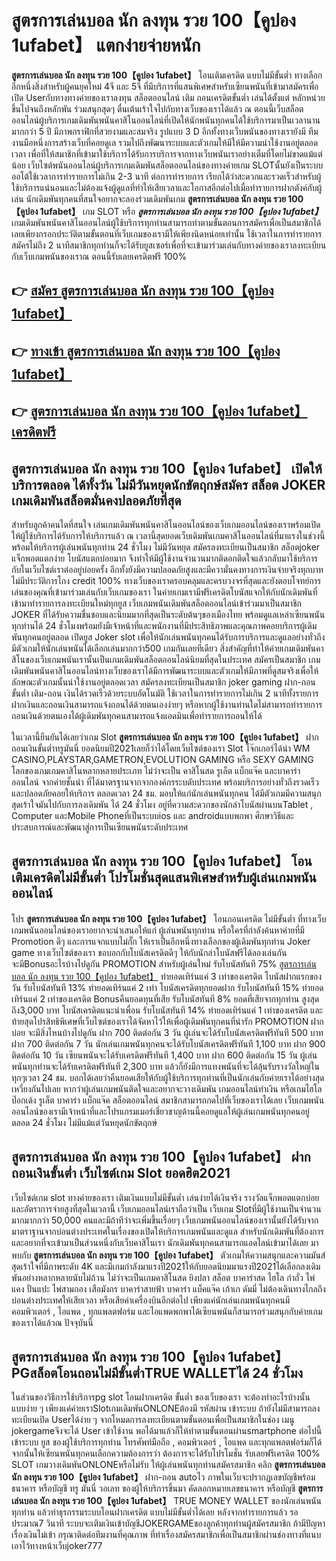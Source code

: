 # สูตรการเล่นบอล นัก ลงทุน รวย 100【คูปอง 1ufabet】  แตกง่ายจ่ายหนัก

**สูตรการเล่นบอล นัก ลงทุน รวย 100【คูปอง 1ufabet】** โอนเติมเครดิต แบบไม่มีขั้นต่ำ  ทางเลือกอีกหนึ่งสิ่งสำหรับผู้คนยุคใหม่ 4จี และ 5จี ที่มีบริการที่แสนพิเศษสำหรับเซียนพนันที่เข้ามาสมัครเพื่อเปิด Userกับทางทางค่ายของเราลงทุน สล็อตออนไลน์ เติม ถอนเครดิตขั้นต่ำ เล่นได้ตั้งแต่ หลักหน่วยขึ้นไปจนถึงหลักพัน ร่วมสนุกสุดๆ ตื่นเต้นเร้าใจไปกับทางเว็บของเราได้แล้ว ณ ตอนนี้เว็บสล็อตออนไลน์ผู้บริการเกมเดิมพันพนันคาสิโนออนไลน์ที่เปิดให้นักพนันทุกคนได้ใช้บริการมาเป็นเวลานานมากกว่า 5 ปี มีภาพกราฟิกที่สวยงามและสมจริง รูปแบบ 3 D
อีกทั้งทางเว็บพนันของทางเรายังมี ทีมงานมือหนึ่งการสร้างเว็บที่คอยดูเล  รวมไปถึงพัฒนาระบบและตัวเกมให้มีให้มีความน่าใช้งานอยู่ตลอดเวลา เพื่อที่ให้สมาชิกที่เข้ามาใช้บริการได้รับการบริการจากทางเว็บพนันเราอย่างเต็มที่โดยไม่ขาดแม้แต่น้อย เว็บไซต์พนันออนไลน์ผู้บริการเกมเดิมพันสล็อตออนไลน์ของทางค่ายเกม  SLOTนั้นยังเป็นระบบ ออโต้ใช้เวลาการทำรายการไม่เกิน 2-3 นาที ต่อการทำรายการ เรียกได้ว่าสะดวกและรวดเร็วสำหรับผู้ใช้บริการแน่นอนและไม่ต้องแจ้งผู้ดูแลที่ทำให้เสียเวลาและโอกาสอีกต่อไปเมื่อทำรายการฝากตังค์กับผู้เล่น
นักเดิมพันทุกคนที่สนใจอยากจะลองร่วมเดิมพันเกม **สูตรการเล่นบอล นัก ลงทุน รวย 100【คูปอง 1ufabet】** เกม SLOT  หรือ ***สูตรการเล่นบอล นัก ลงทุน รวย 100【คูปอง 1ufabet】*** เกมเดิมพันพนันคาสิโนออนไลน์ผู้ใช้บริการทุกท่านสามารถทำตามขั้นตอนการสมัครเพื่อเป็นสมาชิกได้เลยเพียงกรอกประวัติตามขั้นตอนที่เว็บเกมของเรามีให้เพียงนิดหน่อยเท่านั้น ใช้เวลาในการทำรายการสมัครไม่ถึง 2 นาทีสมาชิกทุกท่านก็จะได้รับยูสเซอร์เพื่อที่จะเข้ามาร่วมเล่นกับทางค่ายของเราลงทะเบียนกับเว็บเกมพนันของเราณ ตอนนี้รับเลยเครดิตฟรี 100%

## 👉 [สมัคร สูตรการเล่นบอล นัก ลงทุน รวย 100【คูปอง 1ufabet】](https://archa888.com/)
## 👉 [ทางเข้า สูตรการเล่นบอล นัก ลงทุน รวย 100【คูปอง 1ufabet】](https://archa888.com/)
## 👉 [สูตรการเล่นบอล นัก ลงทุน รวย 100【คูปอง 1ufabet】 เครดิตฟรี](https://archa888.com/)

## สูตรการเล่นบอล นัก ลงทุน รวย 100【คูปอง 1ufabet】 เปิดให้บริการตลอด ได้ทั้งวัน ไม่มีวันหยุดนักขัตฤกษ์สมัคร สล็อต JOKER เกมเดิมพันสล็อตมั่นคงปลอดภัยที่สุด

สำหรับลูกค้าคนใดที่สนใจ เล่นเกมเดิมพันพนันคาสิโนออนไลน์ของเว็บเกมออนไลน์ของเราพร้อมเปิดให้ผู้ใช้บริการได้รับการให้บริการแล้ว ณ เวลานี้สุดยอดเว็บเดิมพันเกมคาสิโนออนไลน์ที่มาแรงในช่วงนี้ พร้อมให้บริการผู้เล่นพนันทุกท่าน 24 ชั่วโมง ไม่มีวันหยุด สมัครลงทะเบียนเป็นสมาชิก สล็อตjoker แจ็กพอตแตกง่าย โบนัสแตกบ่อยมาก จึงทำให้มีผู้ใช้งานจำนวนมากติดอกติดใจแล้วกลับมาใช้บริการกับในเว็บไซต์เราต่ออยู่บ่อยครั้ง อีกทั้งยังมีความปลอดภัยสูงและมีความั่นคงทางการเงินจ่ายจริงทุกบาทไม่มีประวัติการโกง credit 100% ทางเว็บของเราครอบคลุมและครบวงจรที่สุดและยังตอบโจทย์การเล่นของคุณที่เข้ามาร่วมเล่นกับเว็บเกมของเรา
ในค่ายเกมเรามีฟรีเครดิตโบนัสแจกให้กับนักเดิมพันที่เข้ามาทำรายการลงทะเบียนใหม่ทุกยูส เว็บเกมพนันเดิมพันสล็อตออนไลน์เข้าร่วมมาเป็นสมาชิก JOKER ที่ได้รับความชื่นชอบและนิยมมากที่สุดเป็นระดับต้นๆของเมืองไทย พร้อมดูแลเหล่าเซียนพนันทุกท่านได้ 24 ชั่วโมงพร้อมยังมีเจ้าหน้าที่และพนักงานที่มีประสิทธิภาพและคุณภาพคอยบริการผู้เดิมพันทุกคนอยู่ตลอด เปิดยูส Joker slot เพื่อให้นักเล่นพนันทุกคนได้รับการบริการและดูแลอย่างทั่วถึงมีตัวเกมให้นักเล่นพนันได้เลือกเล่นมากกว่า500 เกมกันเลยทีเดียว
สิ่งสำคัญที่ทำให้ค่ายเกมเดิมพันคาสิโนของเว็บเกมพนันเรานั้นเป็นเกมเดิมพันสล็อตออนไลน์นิยมที่สุดในประเทศ สมัครเป็นสมาชิก  เกมเดิมพันพนันคาสิโนออนไลน์ทางเว็บของเราได้มีการพัฒนาระบบและตัวเกมให้มีภาพที่ดูสมจริงเพื่อให้ลักษณะตัวเกมนั้นน่าใช้งานอยู่ตลอดเวลา สมัครลงทะเบียนเป็นสมาชิก joker gaming ฝาก-ถอน ขั้นต่ำ เติม-ถอน เงินได้รวดเร็วด้วยระบบอัตโนมัติ ใช้เวลาในการทำรายการไม่เกิน 2 นาทีทั้งรายการฝากเงินและถอนเงินสามารถแจ้งถอนได้ด้วยตนเองง่ายๆ หรือหากผู้ใช้งานท่านใดไม่สามารถทำรายการถอนเงินด้วยตนเองได้ผู้เดิมพันทุกคนสามารถแจ้งแอดมินเพื่อทำรายการถอนให้ได้

ในเวลานี้ยืนยันได้เลยว่าเกม Slot **สูตรการเล่นบอล นัก ลงทุน รวย 100【คูปอง 1ufabet】** ฝากถอนเงินขั้นต่ำทรูมันนี่ ยอดนิยมปี2021เลยก็ว่าได้โดยเว็บไซต์ของเรา Slot โจ๊กเกอร์ได้นำ  WM CASINO,PLAYSTAR,GAMETRON,EVOLUTION GAMING หรือ SEXY GAMING โลกของเกมเกมคาสิโนหลากหลายประเภท ไม่ว่าจะเป็น คาสิโนสด รูเล็ต แบ็กแจ๊ค และบาคาร่าออนไลน์ จากค่ายชั้นนำ ที่ได้มาตรฐานจากจากองค์กรระบดับประเทศ พร้อมบริการอย่างทั่วถึงรวดเร็วและปลอดภัยคอยให้บริการ ตลอดเวลา 24 ชม. มอบให้แก่นักเล่นพนันทุกคน ได้มีตัวเกมมีความสนุกสุดเร้าใจมันไปกับการลงเดิมพัน ได้ 24 ชั่วโมง อยู่ที่ความสะดวกของนักล่าโบนัสผ่านบนTablet , Computer และMobile Phoneที่เป็นระบบios และ androidแบบพกพา ศึกษาวิธีและประสบการณ์และพัฒนาสู่การเป็นเซียนพนันระดับประเทศ

## สูตรการเล่นบอล นัก ลงทุน รวย 100【คูปอง 1ufabet】 โอนเติมเครดิตไม่มีขั้นต่ำ โปรโมชั่นสุดแสนพิเศษสำหรับผู้เล่นเกมพนันออนไลน์

โปร **สูตรการเล่นบอล นัก ลงทุน รวย 100【คูปอง 1ufabet】** โอนถอนเครดิต ไม่มีขั้นต่ำ ที่ทางเว็บเกมพนันออนไลน์ของเราอยากจะนำเสนอให้แก่  ผู้เล่นพนันทุกท่าน หรือใครที่กำลังค้นหาค่ายที่มี  Promotion ดีๆ และการแจกแบบไม่กั๊ก ให้เราเป็นอีกหนึ่งทางเลือกของผู้เดิมพันทุกท่าน Joker game ทางเว็บไซต์ของเรา ขอบอกกับโบนัสเครดิตดีๆ ให้กับนักล่าโบนัสฟรีได้ลองเล่นกัน จะมีBonusอะไรบ้างไปดูกัน
 PROMOTION สำหรับผู้เล่นใหม่ รับโบนัสทันที 75% [สูตรการเล่นบอล นัก ลงทุน รวย 100【คูปอง 1ufabet】](https://archa888.com/) ทำยอดเทิร์นแค่ 3 เท่าของเครดิต
โบนัสฝากแรกของวัน รับโบนัสทันที 13% ทำยอดเทิร์นแค่ 2 เท่า
โบนัสเครดิตทุกยอดฝาก รับโบนัสทันที 15% ทำยอดเทิร์นแค่ 2 เท่าของเครดิต
Bonusคืนยอดทุนที่เสีย รับโบนัสทันที 8% ยอดที่เสียจากทุกท่าน สูงสุดถึง3,000 บาท
โบนัสเครดิตแนะนำเพื่อน รับโบนัสทันที 14% ทำยอดเทิร์นแค่ 1 เท่าของเครดิต
และท้ายสุดโปรสิทธิพิเศษที่เว็บไซต์ของเราได้จัดหาไว้ให้เพื่อผู้เดิมพันทุกคนที่น่ารัก  PROMOTION ฝากบ่อย จะมีสิ่งไหนบ้างไปดูกัน
ฝาก 700 ติดต่อกัน 3 วัน ผู้เล่นจะได้รับโบนัสเครดิตฟรีทันที 500 บาท
ฝาก 700 ติดต่อกัน 7 วัน นักเล่นเกมพนันทุกคนจะได้รับโบนัสเครดิตฟรีทันที 1,100 บาท
ฝาก 900 ติดต่อกัน 10 วัน เซียนพนันจะได้รับเครดิตฟรีทันที 1,400 บาท
ฝาก 600 ติดต่อกัน 15 วัน ผู้เล่นพนันทุกท่านจะได้รับเครดิตฟรีทันที 2,300 บาท
แล้วก็ยังมีการแทงพนันที่จะได้ลุ้นรับรางวัลใหญ่ในทุกๆเวลา 24 ชม. บอกได้เลยว่าคืนยอดเสียให้กับผู้ใช้บริการทุกท่านที่เป็นนักเล่นกับค่ายเราได้อย่างสุดเหวี่ยงกันไปเลย หากว่าผู้เล่นเกมพนันติดใจและอยากจะวางเดิมพัน เกมออนไลน์ทำเงิน หรือเกมไฮโล ป๊อกเด้ง รูเล็ต บาคาร่า แบ็กแจ๊ค สล็อตออนไลน์ สมาชิกสามารถกดไปที่เว็บของเราได้เลย เว็บเกมพนันออนไลน์ของเรามีเจ้าหน้าที่และโปรแกรมเมอร์เชี่ยวชาญด้านนี้คอยดูแลให้ผู้เล่นเกมพนันทุกคนอยู่ ตลอด 24 ชั่วโมง ไม่มีแม้แต่วันหยุดนักขัตฤกษ์

## สูตรการเล่นบอล นัก ลงทุน รวย 100【คูปอง 1ufabet】 ฝากถอนเงินขั้นต่ำ  เว็บไซต์เกม Slot ยอดฮิต2021

เว็บไซต์เกม slot ทางค่ายของเรา เติมเงินแบบไม่มีขั้นต่ำ เล่นง่ายได้เงินจริง รางวัลแจ็กพอตแตกบ่อยและอัตราการจ่ายสูงที่สุดในเวลานี้ เว็บเกมออนไลน์เราถือว่าเป็น เว็บเกม Slotที่มีผู้ใช้งานเป็นจำนวนมากมากกว่า 50,000 คนและมีถ้าทีว่าจะเพิ่มขึ้นเรื่อยๆ เว็บเกมพนันออนไลน์ของเรานั้นยังได้รับจากมาตราฐานจากบ่อนต่างประเทศในเรื่องของเปิดให้บริการเกมพนันและดูแล สำหรับนักเดิมพันที่ต้องการและอยากที่จะเข้ามาเป็นส่วนหนึ่งกับเว็บคาสิโนเรา นักเดิมพันทุกคนสามารถแอดไลน์เข้ามาได้เลย
	มาพบกับ **สูตรการเล่นบอล นัก ลงทุน รวย 100【คูปอง 1ufabet】** ตัวเกมให้ความสนุกและความมันส์สุดเร้าใจที่มีภาพระดับ 4K และมีเกมกำลังมาแรงปี2021ให้กับยอดนิยมมาแรงปี2021ได้เลือกลงเดิมพันอย่างหลากหลายนับไม่ถ้วน  ไม่ว่าจะเป็นเกมคาสิโนสด ยิงปลา สล็อต บาคาร่าสด ไฮโล กำถั่ว ไพ่แคง ปั่นแปะ ไพ่สามกอง เสือมังกร บาคาร่าสายฟ้า บาคาร่า แบ็คแจ๊ค เก้าเก ดัมมี่ ไม่ต้องเดินทางไกลถึงบ่อนต่างประเทศให้เสียเวลา หรือเสียค่าเครื่องบินอีกต่อไป เพียงแค่นักเล่นเกมพนันทุกคนมีคอมพิวเตอร์ , ไอแพด , ทุกแพลตฟอร์ม และไอแพดพกพาได้เซียนพนันก็สามารถร่วมสนุกกับค่ายเกมของเราได้แล้วณ ปัจจุบันนี้

## สูตรการเล่นบอล นัก ลงทุน รวย 100【คูปอง 1ufabet】 PGสล็อตโอนถอนไม่มีขั้นต่ำTRUE WALLETได้ 24 ชั่วโมง

ในส่วนของวิธีการใช้บริการpg slot โอนฝากเครดิต ขั้นต่ำ ของเว็บของเรา จะต้องทำอะไรบ้างนั้น แบบง่าย ๆ เพียงแค่ค่ายเราSlotเกมเดิมพันONLONEต้องมี รหัสผ่าน เข้าระบบ ถ้ายังไม่มีสามารถลงทะเบียนเปิด Userได้ง่าย ๆ จากโหมดการลงทะเบียนตามขั้นตอนเพื่อเป็นสมาชิกในช่อง เมนู jokergameจึงจะได้ User เข้าใช้งาน พอได้มาแล้วก็ให้ทำตามขั้นตอนผ่านsmartphone ต่อไปนี้
เข้าระบบ ยูส  ของผู้ใช้บริการทุกท่าน โทรศัพท์มือถือ , คอมพิวเตอร์ , ไอแพด และทุกแพลตฟอร์มก็ได้
จากนั้นให้เซียนพนันทุกคนเลือกความต้องการว่า ต้องการจะได้รับโปรโมชั่น รับเลยฟรีเครดิต 100% SLOT เกมวางเดิมพันONLONEหรือไม่รับ
ให้ผู้เล่นพนันทุกท่านสมัครสมาชิก คลิก **สูตรการเล่นบอล นัก ลงทุน รวย 100【คูปอง 1ufabet】** ฝาก-ถอน autoไว ภาพในเว็บจะปรากฏเลขบัญชีพร้อมธนาคาร หรือบัญชี ทรู มันนี่ วอเลท ของผู้ให้บริการขึ้นมา
คัดลอกหมายเลขธนาคาร หรือบัญชี **สูตรการเล่นบอล นัก ลงทุน รวย 100【คูปอง 1ufabet】** TRUE MONEY WALLET ของนักเล่นพนันทุกท่าน แล้วทำธุรกรรมระบบโอนฝากเครดิต แบบไม่มีขั้นต่ำได้เลย
หลังจากทำรายการแล้ว รอประมาณ7 วินาที ระบบจะเติมเงินเข้าบัญชีJOKERGAMEของลูกค้าทุกท่านผู้สมัครสมาชิก
ถ้ามีปัญหาเรื่องเงินไม่เข้า กรุณาติดต่อทีมงานที่คุณภาพ ที่ทำเรื่องสมัครสมาชิกเพื่อเป็นสมาชิกผ่านช่องทางที่แนบเอาไว้ทางหน้าเว็บjoker777


